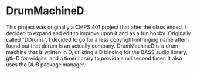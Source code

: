 # DrumMachineD
This project was originally a CMPS 401 project that after the class ended, I decided to expand and edit to improve upon it and as a fun hobby.
Originally called "DDrums", I decided to go for a less copyright-infringing name after I found out that ddrum is an actually company. 
DrumMachineD is a drum machine that is written in D, utilizing a D binding for the BASS audio library, gtk-D for widgits, and a timer library to provide a milisecond timer. It also uses the DUB package manager. 
